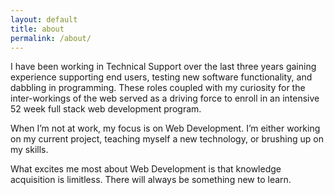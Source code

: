 ```yaml
---
layout: default
title: about
permalink: /about/
---
```

<div class="about-img">
</div>


I have been working in Technical Support over the last three years gaining experience supporting end users, testing new software functionality, and dabbling in programming. These roles coupled with my curiosity for the inter-workings of the web served as a driving force to enroll in an intensive 52 week full stack web development program.

<p> When I’m not at work, my focus is on Web Development. I’m either working on my current project, teaching myself a new technology, or brushing up on my skills.</p>

<p>What excites me most about Web Development is that knowledge acquisition is limitless. There will always be something new to learn. </p>

<!-- This is the base Jekyll theme. You can find out more info about customizing your Jekyll theme, as well as basic Jekyll usage documentation at [jekyllrb.com](https://jekyllrb.com/)

You can find the source code for Minima at GitHub:
[jekyll][jekyll-organization] /
[minima](https://github.com/jekyll/minima)

You can find the source code for Jekyll at GitHub:
[jekyll][jekyll-organization] /
[jekyll](https://github.com/jekyll/jekyll)


[jekyll-organization]: https://github.com/jekyll -->
